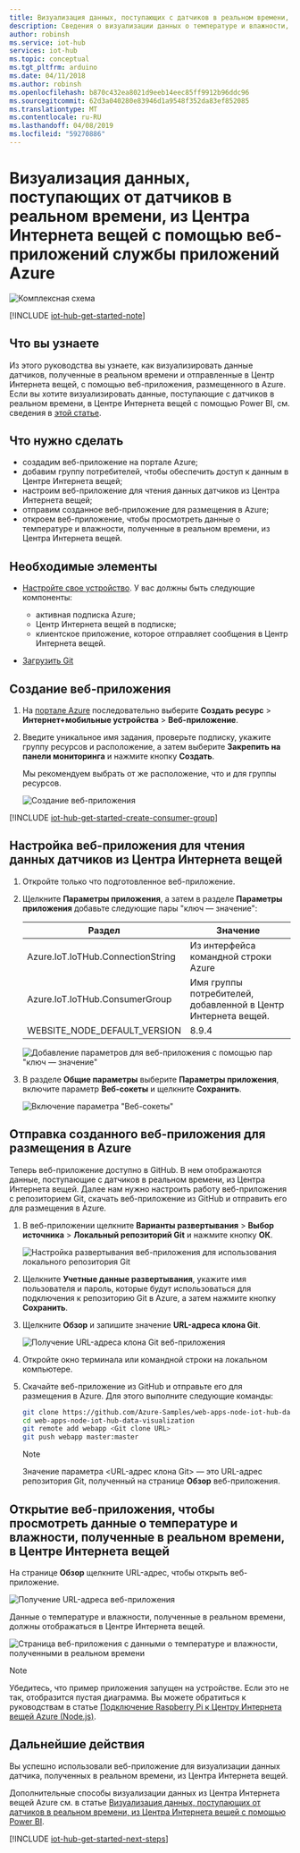 ```yaml
---
title: Визуализация данных, поступающих c датчиков в реальном времени, из Центра Интернета вещей с помощью веб-приложений | Документация Майкрософт
description: Сведения о визуализации данных о температуре и влажности, собранных с датчиков и переданных в Центр Интернета вещей, с помощью веб-приложений в службе приложений Microsoft Azure.
author: robinsh
ms.service: iot-hub
services: iot-hub
ms.topic: conceptual
ms.tgt_pltfrm: arduino
ms.date: 04/11/2018
ms.author: robinsh
ms.openlocfilehash: b870c432ea8021d9eeb14eec85ff9912b96ddc96
ms.sourcegitcommit: 62d3a040280e83946d1a9548f352da83ef852085
ms.translationtype: MT
ms.contentlocale: ru-RU
ms.lasthandoff: 04/08/2019
ms.locfileid: "59270886"
---
```

# <a name="visualize-real-time-sensor-data-from-your-azure-iot-hub-by-using-the-web-apps-feature-of-azure-app-service"></a>Визуализация данных, поступающих от датчиков в реальном времени, из Центра Интернета вещей с помощью веб-приложений службы приложений Azure

![Комплексная схема](./media/iot-hub-live-data-visualization-in-web-apps/1_iot-hub-end-to-end-diagram.png)

[!INCLUDE [iot-hub-get-started-note](../../includes/iot-hub-get-started-note.md)]

## <a name="what-you-learn"></a>Что вы узнаете

Из этого руководства вы узнаете, как визуализировать данные датчиков, полученные в реальном времени и отправленные в Центр Интернета вещей, с помощью веб-приложения, размещенного в Azure. Если вы хотите визуализировать данные, поступающие с датчиков в реальном времени, в Центре Интернета вещей с помощью Power BI, см. сведения в [этой статье](iot-hub-live-data-visualization-in-power-bi.md).

## <a name="what-you-do"></a>Что нужно сделать

* создадим веб-приложение на портале Azure;
* добавим группу потребителей, чтобы обеспечить доступ к данным в Центре Интернета вещей;
* настроим веб-приложение для чтения данных датчиков из Центра Интернета вещей;
* отправим созданное веб-приложение для размещения в Azure;
* откроем веб-приложение, чтобы просмотреть данные о температуре и влажности, полученные в реальном времени, из Центра Интернета вещей.

## <a name="what-you-need"></a>Необходимые элементы

* [Настройте свое устройство](iot-hub-raspberry-pi-kit-node-get-started.md). У вас должны быть следующие компоненты:

  * активная подписка Azure;
  * Центр Интернета вещей в подписке;
  * клиентское приложение, которое отправляет сообщения в Центр Интернета вещей.

* [Загрузить Git](https://www.git-scm.com/downloads)

## <a name="create-a-web-app"></a>Создание веб-приложения

1. На [портале Azure](https://portal.azure.com/) последовательно выберите **Создать ресурс** > **Интернет+мобильные устройства** > **Веб-приложение**.

2. Введите уникальное имя задания, проверьте подписку, укажите группу ресурсов и расположение, а затем выберите **Закрепить на панели мониторинга** и нажмите кнопку **Создать**.

   Мы рекомендуем выбрать от же расположение, что и для группы ресурсов. 
   
   ![Создание веб-приложения](./media/iot-hub-live-data-visualization-in-web-apps/2_create-web-app-azure.png)

[!INCLUDE [iot-hub-get-started-create-consumer-group](../../includes/iot-hub-get-started-create-consumer-group.md)]

## <a name="configure-the-web-app-to-read-data-from-your-iot-hub"></a>Настройка веб-приложения для чтения данных датчиков из Центра Интернета вещей

1. Откройте только что подготовленное веб-приложение.

2. Щелкните **Параметры приложения**, а затем в разделе **Параметры приложения** добавьте следующие пары "ключ — значение":

   | Раздел                                   | Значение                                                        |
   |---------------------------------------|--------------------------------------------------------------|
   | Azure.IoT.IoTHub.ConnectionString     | Из интерфейса командной строки Azure                                      |
   | Azure.IoT.IoTHub.ConsumerGroup        | Имя группы потребителей, добавленной в Центр Интернета вещей.  |
   | WEBSITE_NODE_DEFAULT_VERSION          | 8.9.4                                                        |

   ![Добавление параметров для веб-приложения с помощью пар "ключ — значение"](./media/iot-hub-live-data-visualization-in-web-apps/3_web-app-settings-key-value-azure.png)

3. В разделе **Общие параметры** выберите **Параметры приложения**, включите параметр **Веб-сокеты** и щелкните **Сохранить**.

   ![Включение параметра "Веб-сокеты"](./media/iot-hub-live-data-visualization-in-web-apps/4_toggle_web_sockets.png)

## <a name="upload-a-web-application-to-be-hosted-by-the-web-app"></a>Отправка созданного веб-приложения для размещения в Azure

Теперь веб-приложение доступно в GitHub. В нем отображаются данные, поступающие с датчиков в реальном времени, из Центра Интернета вещей. Далее нам нужно настроить работу веб-приложения с репозиторием Git, скачать веб-приложение из GitHub и отправить его для размещения в Azure.

1. В веб-приложении щелкните **Варианты развертывания** > **Выбор источника** > **Локальный репозиторий Git** и нажмите кнопку **ОК**.

   ![Настройка развертывания веб-приложения для использования локального репозитория Git](./media/iot-hub-live-data-visualization-in-web-apps/5_configure-web-app-deployment-local-git-repository-azure.png)

2. Щелкните **Учетные данные развертывания**, укажите имя пользователя и пароль, которые будут использоваться для подключения к репозиторию Git в Azure, а затем нажмите кнопку **Сохранить**.

3. Щелкните **Обзор** и запишите значение **URL-адреса клона Git**.

   ![Получение URL-адреса клона Git веб-приложения](./media/iot-hub-live-data-visualization-in-web-apps/6_web-app-git-clone-url-azure.png)

4. Откройте окно терминала или командной строки на локальном компьютере.

5. Скачайте веб-приложение из GitHub и отправьте его для размещения в Azure. Для этого выполните следующие команды:

   ```bash
   git clone https://github.com/Azure-Samples/web-apps-node-iot-hub-data-visualization.git
   cd web-apps-node-iot-hub-data-visualization
   git remote add webapp <Git clone URL>
   git push webapp master:master
   ```

   > [!NOTE]
   > Значение параметра \<URL-адрес клона Git\> — это URL-адрес репозитория Git, полученный на странице **Обзор** веб-приложения.

## <a name="open-the-web-app-to-see-real-time-temperature-and-humidity-data-from-your-iot-hub"></a>Открытие веб-приложения, чтобы просмотреть данные о температуре и влажности, полученные в реальном времени, в Центре Интернета вещей

На странице **Обзор** щелкните URL-адрес, чтобы открыть веб-приложение.

![Получение URL-адреса веб-приложения](./media/iot-hub-live-data-visualization-in-web-apps/7_web-app-url-azure.png)

Данные о температуре и влажности, полученные в реальном времени, должны отображаться в Центре Интернета вещей.

![Страница веб-приложения с данными о температуре и влажности, полученными в реальном времени](./media/iot-hub-live-data-visualization-in-web-apps/8_web-app-page-show-real-time-temperature-humidity-azure.png)

> [!NOTE]
> Убедитесь, что пример приложения запущен на устройстве. Если это не так, отобразится пустая диаграмма. Вы можете обратиться к руководствам в статье [Подключение Raspberry Pi к Центру Интернета вещей Azure (Node.js)](iot-hub-raspberry-pi-kit-node-get-started.md).

## <a name="next-steps"></a>Дальнейшие действия

Вы успешно использовали веб-приложение для визуализации данных датчика, полученных в реальном времени, из Центра Интернета вещей.

Дополнительные способы визуализации данных из Центра Интернета вещей Azure см. в статье [Визуализация данных, поступающих от датчиков в реальном времени, из Центра Интернета вещей с помощью Power BI](iot-hub-live-data-visualization-in-power-bi.md).

[!INCLUDE [iot-hub-get-started-next-steps](../../includes/iot-hub-get-started-next-steps.md)]